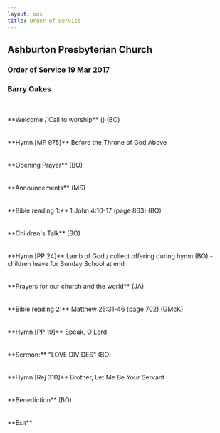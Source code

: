 ```yaml
---
layout: oos
title: Order of Service
---
```

## Ashburton Presbyterian Church
### Order of Service 19 Mar 2017
### Barry Oakes

<br>
<br>
**Welcome / Call to worship**  () (BO)
<br>
<br>
<br>
**Hymn [MP 975]** Before the Throne of God Above
<br>
<br>
<br>
**Opening Prayer** (BO)
<br>
<br>
<br>
**Announcements** (MS) 
<br>
<br>
<br>
**Bible reading 1:** 1 John 4:10-17 (page 863) (BO)
<br>
<br>
<br>
**Children's Talk** (BO)
<br>
<br>
<br>
**Hymn [PP 24]** Lamb of God / collect offering during hymn  (BO) - children leave for Sunday School at end
<br>
<br>
<br>
**Prayers for our church and the world** (JA)
<br>
<br>
<br>
**Bible reading 2:** Matthew 25:31-46 (page 702)  (GMcK)
<br>
<br>
<br>
**Hymn [PP 19]** Speak, O Lord
<br>
<br>
<br>
**Sermon:** "LOVE DIVIDES"  (BO) 
<br>
<br>
<br>
**Hymn [Rej 310]** Brother, Let Me Be Your Servant
<br>
<br>
<br>
**Benediction** (BO)
<br>
<br>
<br>
**Exit**


